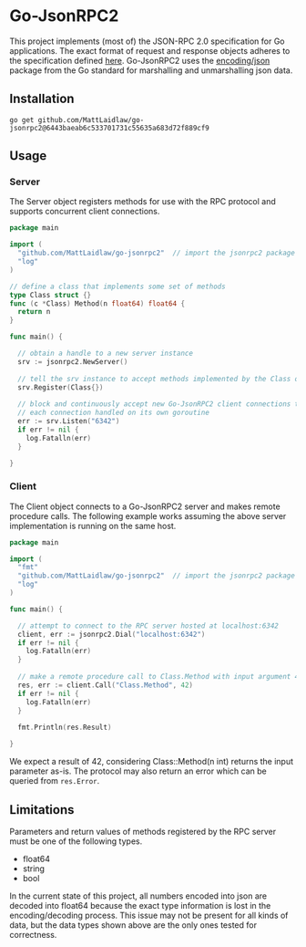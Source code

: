# Go-JsonRPC2
This project implements (most of) the JSON-RPC 2.0 specification for Go applications. The exact format of request and response objects adheres to the specification defined [here](https://www.jsonrpc.org/specification). Go-JsonRPC2 uses the [encoding/json](https://pkg.go.dev/encoding/json) package from the Go standard for marshalling and unmarshalling json data.

## Installation
```
go get github.com/MattLaidlaw/go-jsonrpc2@6443baeab6c533701731c55635a683d72f889cf9
```

## Usage
### Server
The Server object registers methods for use with the RPC protocol and supports concurrent client connections.
```go
package main

import (
  "github.com/MattLaidlaw/go-jsonrpc2"  // import the jsonrpc2 package
  "log"
)

// define a class that implements some set of methods
type Class struct {}
func (c *Class) Method(n float64) float64 {
  return n
}

func main() {

  // obtain a handle to a new server instance
  srv := jsonrpc2.NewServer()
  
  // tell the srv instance to accept methods implemented by the Class object
  srv.Register(Class{})
  
  // block and continuously accept new Go-JsonRPC2 client connections to port 6342 (unless error returned)
  // each connection handled on its own goroutine
  err := srv.Listen("6342")
  if err != nil {
    log.Fatalln(err)
  }

}
```
### Client
The Client object connects to a Go-JsonRPC2 server and makes remote procedure calls. The following example works assuming the above server implementation is running on the same host.
```go
package main

import (
  "fmt"
  "github.com/MattLaidlaw/go-jsonrpc2"  // import the jsonrpc2 package
  "log"
)

func main() {

  // attempt to connect to the RPC server hosted at localhost:6342
  client, err := jsonrpc2.Dial("localhost:6342")
  if err != nil {
    log.Fatalln(err)
  }
  
  // make a remote procedure call to Class.Method with input argument 42
  res, err := client.Call("Class.Method", 42)
  if err != nil {
    log.Fatalln(err)
  }
  
  fmt.Println(res.Result)

}
```
We expect a result of 42, considering Class::Method(n int) returns the input parameter as-is. The protocol may also return an error which can be queried from ```res.Error```.

## Limitations
Parameters and return values of methods registered by the RPC server must be one of the following types.
* float64
* string
* bool

In the current state of this project, all numbers encoded into json are decoded into float64 because the exact type information is lost in the encoding/decoding process. This issue may not be present for all kinds of data, but the data types shown above are the only ones tested for correctness.

